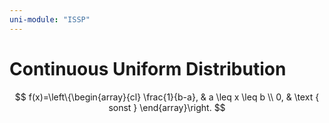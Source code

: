 ```yaml
---
uni-module: "ISSP"
---
```


# Continuous Uniform Distribution

$$
f(x)=\left\{\begin{array}{cl}
\frac{1}{b-a}, & a \leq x \leq b \\
0, & \text { sonst }
\end{array}\right.
$$
